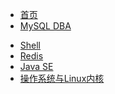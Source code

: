 <!-- _sidebar.md -->
<!-- 网页左边的侧边栏 -->
 * [首页](/)
 * [MySQL DBA](/notes/mysql.md)
<!-- * [Python](/notes/python.md) -->
<!-- * [Flask](notes/flask.md) -->
<!-- * [Linux](/notes/linux.md) -->
 * [Shell](/notes/shell.md)
 * [Redis](/notes/Redis.md)
 * [Java SE](/notes/javase.md)
 * [操作系统与Linux内核](/notes/os_and_linux_kernal.md)
